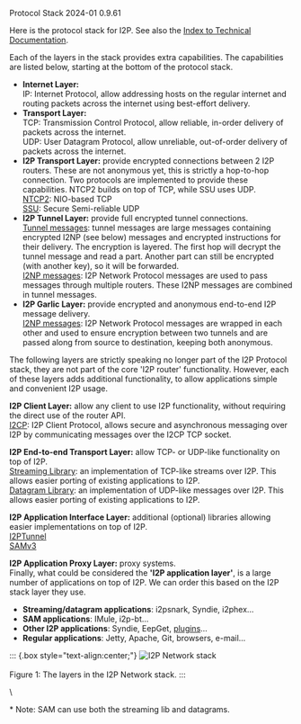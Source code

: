 Protocol Stack 2024-01 0.9.61 

Here is the protocol stack for I2P. See also the [Index to Technical
Documentation]().

Each of the layers in the stack provides extra capabilities. The
capabilities are listed below, starting at the bottom of the protocol
stack.

- **Internet Layer:**\
 IP: Internet Protocol, allow addressing hosts on the regular
 internet and routing packets across the internet using best-effort
 delivery.
- **Transport Layer:**\
 TCP: Transmission Control Protocol, allow reliable, in-order
 delivery of packets across the internet.\
 UDP: User Datagram Protocol, allow unreliable, out-of-order delivery
 of packets across the internet.
- **I2P Transport Layer:** provide encrypted connections between 2 I2P
 routers. These are not anonymous yet, this is strictly a hop-to-hop
 connection. Two protocols are implemented to provide these
 capabilities. NTCP2 builds on top of TCP, while SSU uses UDP.\
 [NTCP2](): NIO-based TCP\
 [SSU](): Secure
 Semi-reliable UDP
- **I2P Tunnel Layer:** provide full encrypted tunnel connections.\
 [Tunnel messages](): tunnel messages
 are large messages containing encrypted I2NP (see below) messages
 and encrypted instructions for their delivery. The encryption is
 layered. The first hop will decrypt the tunnel message and read a
 part. Another part can still be encrypted (with another key), so it
 will be forwarded.\
 [I2NP messages](): I2P Network Protocol
 messages are used to pass messages through multiple routers. These
 I2NP messages are combined in tunnel messages.
- **I2P Garlic Layer:** provide encrypted and anonymous end-to-end I2P
 message delivery.\
 [I2NP messages](): I2P Network Protocol
 messages are wrapped in each other and used to ensure encryption
 between two tunnels and are passed along from source to destination,
 keeping both anonymous.

The following layers are strictly speaking no longer part of the I2P
Protocol stack, they are not part of the core \'I2P router\'
functionality. However, each of these layers adds additional
functionality, to allow applications simple and convenient I2P usage.

**I2P Client Layer:** allow any client to use I2P functionality, without
requiring the direct use of the router API.\
[I2CP](): I2P Client Protocol, allows secure and
asynchronous messaging over I2P by communicating messages over the I2CP
TCP socket.

**I2P End-to-end Transport Layer:** allow TCP- or UDP-like functionality
on top of I2P.\
[Streaming Library](): an implementation of
TCP-like streams over I2P. This allows easier porting of existing
applications to I2P.\
[Datagram Library](): an implementation of
UDP-like messages over I2P. This allows easier porting of existing
applications to I2P.

**I2P Application Interface Layer:** additional (optional) libraries
allowing easier implementations on top of I2P.\
[I2PTunnel]()\
[SAMv3]()

**I2P Application Proxy Layer:** proxy systems.\
Finally, what could be considered the **\'I2P application layer\'**, is
a large number of applications on top of I2P. We can order this based on
the I2P stack layer they use.

- **Streaming/datagram applications**: i2psnark, Syndie, i2phex\...
- **SAM applications**: IMule, i2p-bt\...
- **Other I2P
 applications**: Syndie, EepGet,
 [plugins]()\...
- **Regular applications**: Jetty, Apache, Git, browsers, e-mail\...

::: {.box style="text-align:center;"}
![I2P Network
stack](images/protocol_stack.png "I2P Network stack")\
\
Figure 1: The layers in the I2P Network stack.
:::

\

\* Note: SAM can use both the streaming lib and datagrams.


